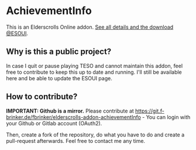 # AchievementInfo
This is an Elderscrolls Online addon. [See all details and the download @ESOUI](http://www.esoui.com/downloads/info350-AchievementInfo.html#info).

## Why is this a public project?
In case I quit or pause playing TESO and cannot maintain this addon, feel free to contribute to keep this up to date and running.
I'll still be available here and be able to update the ESOUI page.

## How to contribute?
**IMPORTANT: Github is a mirror.** Please contribute at https://git.f-brinker.de/fbrinker/elderscrolls-addon-achievementInfo - You can login with your Github or Gitlab account (OAuth2).

Then, create a fork of the repository, do what you have to do and create a pull-request afterwards. Feel free to contact me any time.
